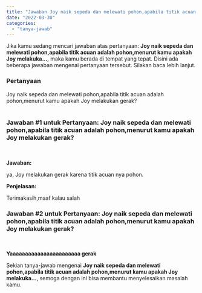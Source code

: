 ```yaml
---
title: "Jawaban Joy naik sepeda dan melewati pohon,apabila titik acuan adalah pohon,menurut kamu apakah Joy melakuka..."
date: "2022-03-30"
categories: 
  - "tanya-jawab"
---
```


Jika kamu sedang mencari jawaban atas pertanyaan: **Joy naik sepeda dan melewati pohon,apabila titik acuan adalah pohon,menurut kamu apakah Joy melakuka...**, maka kamu berada di tempat yang tepat. Disini ada beberapa jawaban mengenai pertanyaan tersebut. Silakan baca lebih lanjut.

### Pertanyaan

Joy naik sepeda dan melewati pohon,apabila titik acuan adalah pohon,menurut kamu apakah Joy melakukan gerak?  
​

### Jawaban #1 untuk Pertanyaan: Joy naik sepeda dan melewati pohon,apabila titik acuan adalah pohon,menurut kamu apakah Joy melakukan gerak?  
​

**Jawaban:**

ya, Joy melakukan gerak karena titik acuan nya pohon.

**Penjelasan:**

Terimakasih,maaf kalau salah

### Jawaban #2 untuk Pertanyaan: Joy naik sepeda dan melewati pohon,apabila titik acuan adalah pohon,menurut kamu apakah Joy melakukan gerak?  
​

**Yaaaaaaaaaaaaaaaaaaaaaaa gerak**

Sekian tanya-jawab mengenai **Joy naik sepeda dan melewati pohon,apabila titik acuan adalah pohon,menurut kamu apakah Joy melakuka...**, semoga dengan ini bisa membantu menyelesaikan masalah kamu.
